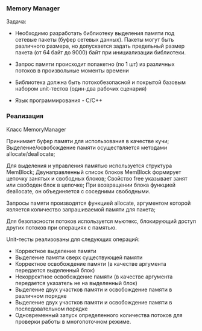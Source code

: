 ### Memory Manager

Задача: 

* Необходимо разработать библиотеку выделения памяти под сетевые пакеты (буфер сетевых данных). Пакеты могут быть различного размера, но допускается задать предельный размер пакета (от 64 байт до 9000) байт при инициализации библиотеки.

* Запрос памяти происходит попакетно (по 1 шт) из различных потоков в произвольные моменты времени

* Библиотека должна быть потокобезопасной и покрытой базовым набором unit-тестов (один-два рабочих сценария)

* Язык программирования - C/C++

### Реализация

Класс MemoryManager

Принимает буфер памяти для использования в качестве кучи;
Выделение/освобождение памяти осуществляется методами allocate/deallocate;

Для выделения и управления памятью используется структура MemBlock;
Двунаправленный список блоков MemBlock формирует цепочку занятых и свободных блоков;
Свойство free указывает занят или свободен блок в цепочке;
При возвращении блока функцией deallocate, он объединяется с соседними свободными.

Запросы памяти производятся функцией allocate, аргументом которой является количество запрашиваемой памяти для пакета;

Для безопасности потоков используется мьютекс, блокирующий доступ других потоков при операциях с памятью.

Unit-тесты реализованы для следующих операций:
* Корректное выделение памяти
* Выделение памяти сверх существующей памяти
* Корректное освобождение памяти (в качестве аргумента передается выделенный блок)
* Некорректное освобождение памяти (в качестве аргумента передается указатель не на выделенный блок)
* Выделение двух участков памяти и освобождение памяти в различном порядке
* Выделение двух участков памяти и освобождение памяти в последовательном порядке
* Одновременный запуск определенного количества потоков для проверки работы в многопоточном режиме.

